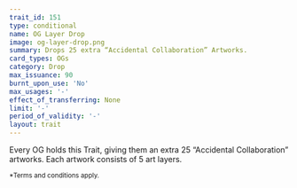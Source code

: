 ```yaml
---
trait_id: 151
type: conditional
name: OG Layer Drop
image: og-layer-drop.png
summary: Drops 25 extra “Accidental Collaboration” Artworks.
card_types: OGs
category: Drop
max_issuance: 90
burnt_upon_use: 'No'
max_usages: '-'
effect_of_transferring: None
limit: '-'
period_of_validity: '-'
layout: trait
---
```


Every OG holds this Trait, giving them an extra 25 “Accidental Collaboration” artworks. Each artwork consists of 5 art layers.

<small>*Terms and conditions apply.</small>

